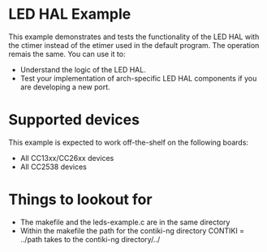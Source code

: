 # LED HAL Example
This example demonstrates and tests the functionality of the LED HAL with 
the ctimer instead of the etimer used in the default program. The operation remais the same.
You can use it to:

* Understand the logic of the LED HAL.
* Test your implementation of arch-specific LED HAL components if you are
developing a new port.


# Supported devices
This example is expected to work off-the-shelf on the following boards:

* All CC13xx/CC26xx devices
* All CC2538 devices

# Things to lookout for
* The makefile and the leds-example.c are in the same directory
* Within the makefile the path for the contiki-ng directory CONTIKI = ../path takes to the contiki-ng directory/../
